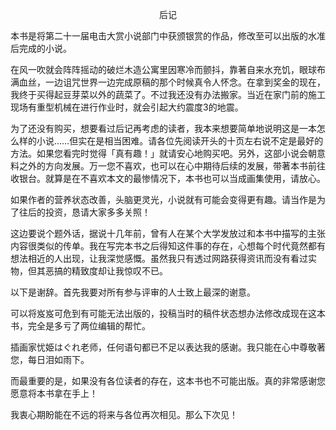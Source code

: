 <p align="center">后记</p>

本书是将第二十一届电击大赏小说部门中获颁银赏的作品，修改至可以出版的水准后完成的小说。

在风一吹就会阵阵摇动的破烂木造公寓里因寒冷而颤抖，靠著自来水充饥，眼球布满血丝，一边诅咒世界一边完成原稿的那个时候真令人怀念。在拿到奖金的现在，我终于买得起豆芽菜以外的蔬菜了。不过我还没有办法搬家。当近在家门前的施工现场有重型机械在进行作业时，就会引起大约震度3的地震。

为了还没有购买，想要看过后记再考虑的读者，我本来想要简单地说明这是一本怎么样的小说……但实在是相当困难。请各位先阅读开头的十页左右说不定是最好的方法。如果您看完时觉得「真有趣！」就请安心地购买吧。另外，这部小说会朝意料之外的方向发展。万一您不喜欢，也可以在心中期待后续的发展，带著本书前往收银台。就算是在不喜欢本文的最惨情况下，本书也可以当成画集使用，请放心。

如果作者的营养状态改善，头脑更灵光，小说就有可能会变得更有趣。请当作是为了往后的投资，恳请大家多多关照！

这边要说个题外话，据说十几年前，曾有人在某个大学发放过和本书中描写的主张内容很类似的传单。我在写完本书之后得知这件事的存在，心想每个时代竟然都有想法相近的人出现，让我深觉感慨。虽然我只有透过网路获得资讯而没有看过实物，但其恶搞的精致度却让我惊叹不已。

以下是谢辞。首先我要对所有参与评审的人士致上最深的谢意。

可以将岌岌可危到有可能无法出版的，投稿当时的稿件状态想办法修改成现在这本书，完全是多亏了两位编辑的帮忙。

插画家忧姫はぐれ老师，任何语句都已不足以表达我的感谢。我只能在心中尊敬著您，每日泪如雨下。

而最重要的是，如果没有各位读者的存在，这本书也不可能出版。真的非常感谢您愿意将本书拿在手上！

我衷心期盼能在不远的将来与各位再次相见。那么下次见！

